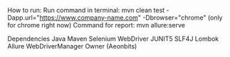 How to run:
Run command in terminal: mvn clean test -Dapp.url="https://www.company-name.com" -Dbrowser="chrome"
(only for chrome right now)
Command for report: mvn allure:serve

Dependencies
Java
Maven
Selenium WebDriver
JUNIT5
SLF4J
Lombok
Allure
WebDriverManager
Owner (Aeonbits)